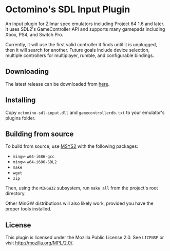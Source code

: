 Octomino's SDL Input Plugin
===========================
An input plugin for Zilmar spec emulators including Project 64 1.6 and 
later. It uses SDL2's GameController API and supports many gamepads 
including Xbox, PS4, and Switch Pro.

Currently, it will use the first valid controller it finds until it is 
unplugged, then it will search for another. Future goals include device 
selection, multiple controllers for multiplayer, rumble, and configurable 
bindings.

Downloading
-----------
The latest release can be downloaded from 
[here](https://github.com/clickdevin/octomino-sdl-input/releases).

Installing
----------
Copy `octomino-sdl-input.dll` and `gamecontrollerdb.txt` to your 
emulator's plugins folder.

Building from source
--------------------
To build from source, use [MSYS2](https://www.msys2.org/) with the 
following packages:
 - `mingw-w64-i686-gcc`
 - `mingw-w64-i686-SDL2`
 - `make`
 - `wget`
 - `zip`

Then, using the `MINGW32` subsystem, run `make all` from the project's 
root directory.

Other MinGW distributions will also likely work, provided you have the 
proper tools installed.

License
-------
This plugin is licensed under the Mozilla Public License 2.0. See 
`LICENSE` or visit <http://mozilla.org/MPL/2.0/>.
